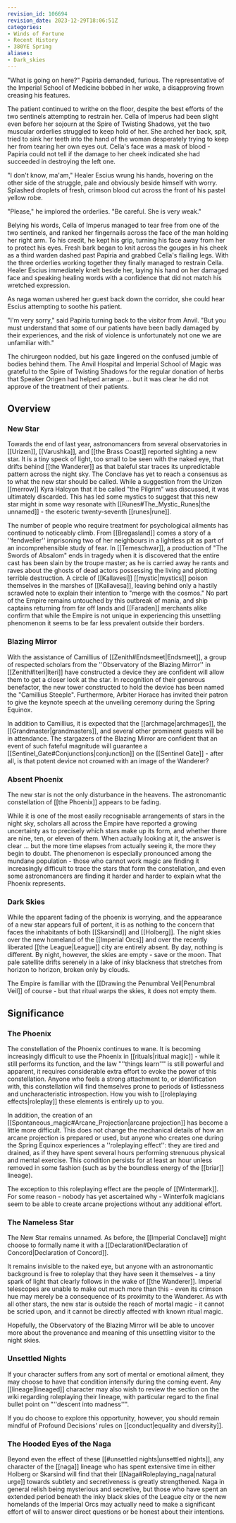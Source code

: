 ```yaml
---
revision_id: 106694
revision_date: 2023-12-29T18:06:51Z
categories:
- Winds of Fortune
- Recent History
- 380YE Spring
aliases:
- Dark_skies
---
```


"What is going on here?" Papiria demanded, furious. The representative of the Imperial School of Medicine bobbed in her wake, a disapproving frown creasing his features.

The patient continued to writhe on the floor, despite the best efforts of the two sentinels attempting to restrain her. Cella of Imperus had been slight even before her sojourn at the Spire of Twisting Shadows, yet the two muscular orderlies struggled to keep hold of her. She arched her back, spit, tried to sink her teeth into the hand of the woman desperately trying to keep her from tearing her own eyes out. Cella's face was a mask of blood - Papiria could not tell if the damage to her cheek indicated she had succeeded in destroying the left one.

"I don't know, ma'am," Healer Escius wrung his hands, hovering on the other side of the struggle, pale and obviously beside himself with worry. Splashed droplets of fresh, crimson blood cut across the front of his pastel yellow robe. 

"Please," he implored the orderlies. "Be careful. She is very weak." 

Belying his words, Cella of Imperus managed to tear free from one of the two sentinels, and ranked her fingernails across the face of the man holding her right arm. To his credit, he kept his grip, turning his face away from her to protect his eyes. Fresh bark began to knit across the gouges in his cheek as a third warden dashed past Papiria and grabbed Cella's flailing legs. With the three orderlies working together they finally managed to restrain Cella. Healer Escius immediately knelt beside her, laying his hand on her damaged face and speaking healing words with a confidence that did not match his wretched expression.

As naga woman ushered her guest back down the corridor, she could hear Escius attempting to soothe his patient.

"I'm very sorry," said Papiria turning back to the visitor from Anvil. "But you must understand that some of our patients have been badly damaged by their experiences, and the risk of violence is unfortunately not one we are unfamiliar with."

The chirurgeon nodded, but his gaze lingered on the confused jumble of bodies behind them. The Anvil Hospital and Imperial School of Magic was grateful to the Spire of Twisting Shadows for the regular donation of herbs that Speaker Origen had helped arrange ... but it was clear he did not approve of the treatment of their patients.
## Overview
### New Star
Towards the end of last year, astronomancers from several observatories in [[Urizen]], [[Varushka]], and [[the Brass Coast]] reported sighting a new star. It is a tiny speck of light, too small to be seen with the naked eye, that drifts behind [[the Wanderer]] as that baleful star traces its unpredictable pattern across the night sky. The Conclave has yet to reach a consensus as to what the new star should be called. While a suggestion from the Urizen [[merrow]] Kyra Halcyon that it be called "the Pilgrim" was discussed, it was ultimately discarded. This has led some mystics to suggest that this new star might in some way resonate with [[Runes#The_Mystic_Runes|the unnamed]] - the esoteric twenty-seventh [[runes|rune]].

The number of people who require treatment for psychological ailments has continued to noticeably climb. From [[Bregasland]] comes a story of a ''fendweller'' imprisoning two of her neighbours in a lightless pit as part of an incomprehensible study of fear. In [[Temeschwar]], a production of "The Swords of Absalom" ends in tragedy when it is discovered that the entire cast has been slain by the troupe master; as he is carried away he rants and raves about the ghosts of dead actors possessing the living and plotting terrible destruction. A circle of [[Kallavesi]] [[mystic|mystics]] poison themselves in the marshes of [[Kallavesa]], leaving behind only a hastily scrawled note to explain their intention to "merge with the cosmos." No part of the Empire remains untouched by this outbreak of mania, and ship captains returning from far off lands and [[Faraden]] merchants alike confirm that while the Empire is not unique in experiencing this unsettling phenomenon it seems to be far less prevalent outside their borders. 
### Blazing Mirror
With the assistance of Camillius of [[Zenith#Endsmeet|Endsmeet]], a group of respected scholars from the ''Observatory of the Blazing Mirror'' in [[Zenith#Iteri|Iteri]] have constructed a device they are confident will allow them to get a closer look at the star. In recognition of their generous benefactor, the new tower constructed to hold the device has been named the "Camillius Steeple". Furthermore, Arbiter Horace has invited their patron to give the keynote speech at the unveiling ceremony during the Spring Equinox.

In addition to Camillius, it is expected that the [[archmage|archmages]], the [[Grandmaster|grandmasters]], and several other prominent guests will be in attendance. The stargazers of the Blazing Mirror are confident that an event of such fateful magnitude will guarantee a [[Sentinel_Gate#Conjunctions|conjunction]] on the [[Sentinel Gate]] - after all, is that potent device not crowned with an image of the Wanderer? 
### Absent Phoenix
The new star is not the only disturbance in the heavens. The astronomantic constellation of [[the Phoenix]] appears to be fading. 

While it is one of the most easily recognisable arrangements of stars in the night sky, scholars all across the Empire have reported a growing uncertainty as to precisely which stars make up its form, and whether there are nine, ten, or eleven of them. When actually looking at it, the answer is clear ... but the more time elapses from actually seeing it, the more they begin to doubt. The phenomenon is especially pronounced among the mundane population - those who cannot work magic are finding it increasingly difficult to trace the stars that form the constellation, and even some astronomancers are finding it harder and harder to explain what the Phoenix represents.
### Dark Skies
While the apparent fading of the phoenix is worrying, and the appearance of a new star appears full of portent, it is as nothing to the concern that faces the inhabitants of both [[Skarsind]] and [[Holberg]]. The night skies over the new homeland of the [[Imperial Orcs]] and over the recently liberated [[the League|League]] city are entirely absent. By day, nothing is different. By night, however, the skies are empty - save or the moon. That pale satellite drifts serenely in a lake of inky blackness that stretches from horizon to horizon, broken only by clouds. 

The Empire is familiar with the [[Drawing the Penumbral Veil|Penumbral Veil]] of course - but that ritual warps the skies, it does not empty them.

## Significance
### The Phoenix
The constellation of the Phoenix continues to wane. It is becoming increasingly difficult to use the Phoenix in [[rituals|ritual magic]] - while it still performs its function, and the law "''things learn''" is still powerful and apparent, it requires considerable extra effort to evoke the power of this constellation. Anyone who feels a strong attachment to, or identification with, this constellation will find themselves prone to periods of listlessness and uncharacteristic introspection. How you wish to [[roleplaying effects|roleplay]] these elements is entirely up to you.

In addition, the creation of an [[Spontaneous_magic#Arcane_Projection|arcane projection]] has become a little more difficult. This does not change the mechanical details of how an arcane projection is prepared or used, but anyone who creates one during the Spring Equinox experiences a ''roleplaying effect'': they are tired and drained, as if they have spent several hours performing strenuous physical and mental exercise. This condition persists for at least an hour unless removed in some fashion (such as by the boundless energy of the [[briar]] lineage).

The exception to this roleplaying effect are the people of [[Wintermark]]. For some reason - nobody has yet ascertained why - Winterfolk magicians seem to be able to create arcane projections without any additional effort.

### The Nameless Star
The New Star remains unnamed. As before, the [[Imperial Conclave]] might choose to formally name it with a [[Declaration#Declaration of Concord|Declaration of Concord]].

It remains invisible to the naked eye, but anyone with an astronomantic background is free to roleplay that they have seen it themselves - a tiny spark of light that clearly follows in the wake of [[the Wanderer]]. Imperial telescopes are unable to make out much more than this - even its crimson hue may merely be a consequence of its proximity to the Wanderer. As with all other stars, the new star is outside the reach of mortal magic - it cannot be scried upon, and it cannot be directly affected with known ritual magic.

Hopefully, the Observatory of the Blazing Mirror will be able to uncover more about the provenance and meaning of this unsettling visitor to the night skies.

### Unsettled Nights
If your character suffers from any sort of mental or emotional ailment, they may choose to have that condition intensify during the coming event. Any [[lineage|lineaged]] character may also wish to review the section on the wiki regarding roleplaying their lineage, with particular regard to the final bullet point on "''descent into madness''".

If you do choose to explore this opportunity, however, you should remain mindful of Profound Decisions' rules on [[conduct|equality and diversity]].

### The Hooded Eyes of the Naga
Beyond even the effect of these [[#unsettled nights|unsettled nights]], any character of the [[naga]] lineage who has spent extensive time in either Holberg or Skarsind will find that their [[Naga#Roleplaying_naga|natural urge]] towards subtlety and secretiveness is greatly strengthened. Naga in general relish being mysterious and secretive, but those who have spent an extended period beneath the inky black skies of the League city or the new homelands of the Imperial Orcs may actually need to make a significant effort of will to answer direct questions or be honest about their intentions.



